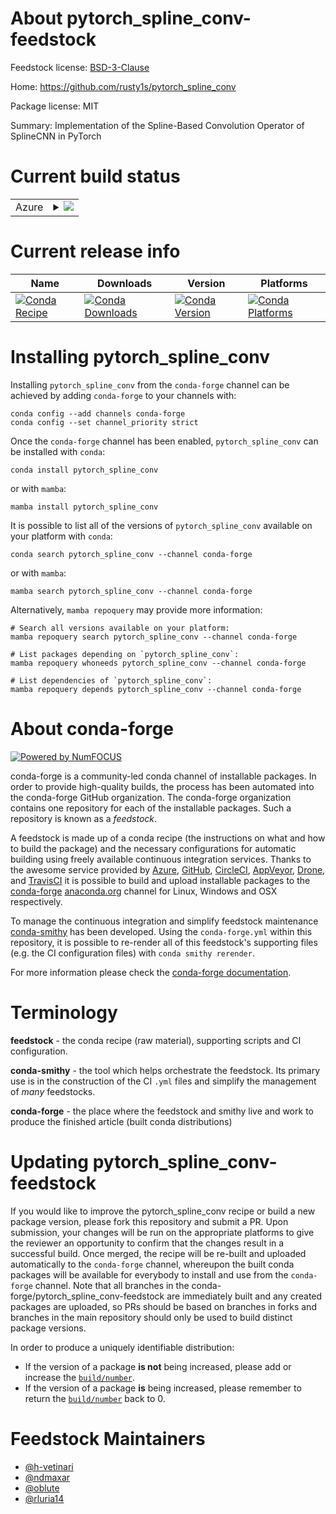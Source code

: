About pytorch_spline_conv-feedstock
===================================

Feedstock license: [BSD-3-Clause](https://github.com/conda-forge/pytorch_spline_conv-feedstock/blob/main/LICENSE.txt)

Home: https://github.com/rusty1s/pytorch_spline_conv

Package license: MIT

Summary: Implementation of the Spline-Based Convolution Operator of SplineCNN in PyTorch

Current build status
====================


<table>
    
  <tr>
    <td>Azure</td>
    <td>
      <details>
        <summary>
          <a href="https://dev.azure.com/conda-forge/feedstock-builds/_build/latest?definitionId=9913&branchName=main">
            <img src="https://dev.azure.com/conda-forge/feedstock-builds/_apis/build/status/pytorch_spline_conv-feedstock?branchName=main">
          </a>
        </summary>
        <table>
          <thead><tr><th>Variant</th><th>Status</th></tr></thead>
          <tbody><tr>
              <td>linux_64_c_compiler_version11cuda_compilernvcccuda_compiler_version11.8cxx_compiler_version11python3.10.____cpython</td>
              <td>
                <a href="https://dev.azure.com/conda-forge/feedstock-builds/_build/latest?definitionId=9913&branchName=main">
                  <img src="https://dev.azure.com/conda-forge/feedstock-builds/_apis/build/status/pytorch_spline_conv-feedstock?branchName=main&jobName=linux&configuration=linux%20linux_64_c_compiler_version11cuda_compilernvcccuda_compiler_version11.8cxx_compiler_version11python3.10.____cpython" alt="variant">
                </a>
              </td>
            </tr><tr>
              <td>linux_64_c_compiler_version11cuda_compilernvcccuda_compiler_version11.8cxx_compiler_version11python3.11.____cpython</td>
              <td>
                <a href="https://dev.azure.com/conda-forge/feedstock-builds/_build/latest?definitionId=9913&branchName=main">
                  <img src="https://dev.azure.com/conda-forge/feedstock-builds/_apis/build/status/pytorch_spline_conv-feedstock?branchName=main&jobName=linux&configuration=linux%20linux_64_c_compiler_version11cuda_compilernvcccuda_compiler_version11.8cxx_compiler_version11python3.11.____cpython" alt="variant">
                </a>
              </td>
            </tr><tr>
              <td>linux_64_c_compiler_version11cuda_compilernvcccuda_compiler_version11.8cxx_compiler_version11python3.12.____cpython</td>
              <td>
                <a href="https://dev.azure.com/conda-forge/feedstock-builds/_build/latest?definitionId=9913&branchName=main">
                  <img src="https://dev.azure.com/conda-forge/feedstock-builds/_apis/build/status/pytorch_spline_conv-feedstock?branchName=main&jobName=linux&configuration=linux%20linux_64_c_compiler_version11cuda_compilernvcccuda_compiler_version11.8cxx_compiler_version11python3.12.____cpython" alt="variant">
                </a>
              </td>
            </tr><tr>
              <td>linux_64_c_compiler_version11cuda_compilernvcccuda_compiler_version11.8cxx_compiler_version11python3.8.____cpython</td>
              <td>
                <a href="https://dev.azure.com/conda-forge/feedstock-builds/_build/latest?definitionId=9913&branchName=main">
                  <img src="https://dev.azure.com/conda-forge/feedstock-builds/_apis/build/status/pytorch_spline_conv-feedstock?branchName=main&jobName=linux&configuration=linux%20linux_64_c_compiler_version11cuda_compilernvcccuda_compiler_version11.8cxx_compiler_version11python3.8.____cpython" alt="variant">
                </a>
              </td>
            </tr><tr>
              <td>linux_64_c_compiler_version11cuda_compilernvcccuda_compiler_version11.8cxx_compiler_version11python3.9.____cpython</td>
              <td>
                <a href="https://dev.azure.com/conda-forge/feedstock-builds/_build/latest?definitionId=9913&branchName=main">
                  <img src="https://dev.azure.com/conda-forge/feedstock-builds/_apis/build/status/pytorch_spline_conv-feedstock?branchName=main&jobName=linux&configuration=linux%20linux_64_c_compiler_version11cuda_compilernvcccuda_compiler_version11.8cxx_compiler_version11python3.9.____cpython" alt="variant">
                </a>
              </td>
            </tr><tr>
              <td>linux_64_c_compiler_version12cuda_compilercuda-nvcccuda_compiler_version12.0cxx_compiler_version12python3.10.____cpython</td>
              <td>
                <a href="https://dev.azure.com/conda-forge/feedstock-builds/_build/latest?definitionId=9913&branchName=main">
                  <img src="https://dev.azure.com/conda-forge/feedstock-builds/_apis/build/status/pytorch_spline_conv-feedstock?branchName=main&jobName=linux&configuration=linux%20linux_64_c_compiler_version12cuda_compilercuda-nvcccuda_compiler_version12.0cxx_compiler_version12python3.10.____cpython" alt="variant">
                </a>
              </td>
            </tr><tr>
              <td>linux_64_c_compiler_version12cuda_compilercuda-nvcccuda_compiler_version12.0cxx_compiler_version12python3.11.____cpython</td>
              <td>
                <a href="https://dev.azure.com/conda-forge/feedstock-builds/_build/latest?definitionId=9913&branchName=main">
                  <img src="https://dev.azure.com/conda-forge/feedstock-builds/_apis/build/status/pytorch_spline_conv-feedstock?branchName=main&jobName=linux&configuration=linux%20linux_64_c_compiler_version12cuda_compilercuda-nvcccuda_compiler_version12.0cxx_compiler_version12python3.11.____cpython" alt="variant">
                </a>
              </td>
            </tr><tr>
              <td>linux_64_c_compiler_version12cuda_compilercuda-nvcccuda_compiler_version12.0cxx_compiler_version12python3.12.____cpython</td>
              <td>
                <a href="https://dev.azure.com/conda-forge/feedstock-builds/_build/latest?definitionId=9913&branchName=main">
                  <img src="https://dev.azure.com/conda-forge/feedstock-builds/_apis/build/status/pytorch_spline_conv-feedstock?branchName=main&jobName=linux&configuration=linux%20linux_64_c_compiler_version12cuda_compilercuda-nvcccuda_compiler_version12.0cxx_compiler_version12python3.12.____cpython" alt="variant">
                </a>
              </td>
            </tr><tr>
              <td>linux_64_c_compiler_version12cuda_compilercuda-nvcccuda_compiler_version12.0cxx_compiler_version12python3.8.____cpython</td>
              <td>
                <a href="https://dev.azure.com/conda-forge/feedstock-builds/_build/latest?definitionId=9913&branchName=main">
                  <img src="https://dev.azure.com/conda-forge/feedstock-builds/_apis/build/status/pytorch_spline_conv-feedstock?branchName=main&jobName=linux&configuration=linux%20linux_64_c_compiler_version12cuda_compilercuda-nvcccuda_compiler_version12.0cxx_compiler_version12python3.8.____cpython" alt="variant">
                </a>
              </td>
            </tr><tr>
              <td>linux_64_c_compiler_version12cuda_compilercuda-nvcccuda_compiler_version12.0cxx_compiler_version12python3.9.____cpython</td>
              <td>
                <a href="https://dev.azure.com/conda-forge/feedstock-builds/_build/latest?definitionId=9913&branchName=main">
                  <img src="https://dev.azure.com/conda-forge/feedstock-builds/_apis/build/status/pytorch_spline_conv-feedstock?branchName=main&jobName=linux&configuration=linux%20linux_64_c_compiler_version12cuda_compilercuda-nvcccuda_compiler_version12.0cxx_compiler_version12python3.9.____cpython" alt="variant">
                </a>
              </td>
            </tr><tr>
              <td>linux_64_c_compiler_version13cuda_compilerNonecuda_compiler_versionNonecxx_compiler_version13python3.10.____cpython</td>
              <td>
                <a href="https://dev.azure.com/conda-forge/feedstock-builds/_build/latest?definitionId=9913&branchName=main">
                  <img src="https://dev.azure.com/conda-forge/feedstock-builds/_apis/build/status/pytorch_spline_conv-feedstock?branchName=main&jobName=linux&configuration=linux%20linux_64_c_compiler_version13cuda_compilerNonecuda_compiler_versionNonecxx_compiler_version13python3.10.____cpython" alt="variant">
                </a>
              </td>
            </tr><tr>
              <td>linux_64_c_compiler_version13cuda_compilerNonecuda_compiler_versionNonecxx_compiler_version13python3.11.____cpython</td>
              <td>
                <a href="https://dev.azure.com/conda-forge/feedstock-builds/_build/latest?definitionId=9913&branchName=main">
                  <img src="https://dev.azure.com/conda-forge/feedstock-builds/_apis/build/status/pytorch_spline_conv-feedstock?branchName=main&jobName=linux&configuration=linux%20linux_64_c_compiler_version13cuda_compilerNonecuda_compiler_versionNonecxx_compiler_version13python3.11.____cpython" alt="variant">
                </a>
              </td>
            </tr><tr>
              <td>linux_64_c_compiler_version13cuda_compilerNonecuda_compiler_versionNonecxx_compiler_version13python3.12.____cpython</td>
              <td>
                <a href="https://dev.azure.com/conda-forge/feedstock-builds/_build/latest?definitionId=9913&branchName=main">
                  <img src="https://dev.azure.com/conda-forge/feedstock-builds/_apis/build/status/pytorch_spline_conv-feedstock?branchName=main&jobName=linux&configuration=linux%20linux_64_c_compiler_version13cuda_compilerNonecuda_compiler_versionNonecxx_compiler_version13python3.12.____cpython" alt="variant">
                </a>
              </td>
            </tr><tr>
              <td>linux_64_c_compiler_version13cuda_compilerNonecuda_compiler_versionNonecxx_compiler_version13python3.8.____cpython</td>
              <td>
                <a href="https://dev.azure.com/conda-forge/feedstock-builds/_build/latest?definitionId=9913&branchName=main">
                  <img src="https://dev.azure.com/conda-forge/feedstock-builds/_apis/build/status/pytorch_spline_conv-feedstock?branchName=main&jobName=linux&configuration=linux%20linux_64_c_compiler_version13cuda_compilerNonecuda_compiler_versionNonecxx_compiler_version13python3.8.____cpython" alt="variant">
                </a>
              </td>
            </tr><tr>
              <td>linux_64_c_compiler_version13cuda_compilerNonecuda_compiler_versionNonecxx_compiler_version13python3.9.____cpython</td>
              <td>
                <a href="https://dev.azure.com/conda-forge/feedstock-builds/_build/latest?definitionId=9913&branchName=main">
                  <img src="https://dev.azure.com/conda-forge/feedstock-builds/_apis/build/status/pytorch_spline_conv-feedstock?branchName=main&jobName=linux&configuration=linux%20linux_64_c_compiler_version13cuda_compilerNonecuda_compiler_versionNonecxx_compiler_version13python3.9.____cpython" alt="variant">
                </a>
              </td>
            </tr><tr>
              <td>osx_64_python3.10.____cpython</td>
              <td>
                <a href="https://dev.azure.com/conda-forge/feedstock-builds/_build/latest?definitionId=9913&branchName=main">
                  <img src="https://dev.azure.com/conda-forge/feedstock-builds/_apis/build/status/pytorch_spline_conv-feedstock?branchName=main&jobName=osx&configuration=osx%20osx_64_python3.10.____cpython" alt="variant">
                </a>
              </td>
            </tr><tr>
              <td>osx_64_python3.11.____cpython</td>
              <td>
                <a href="https://dev.azure.com/conda-forge/feedstock-builds/_build/latest?definitionId=9913&branchName=main">
                  <img src="https://dev.azure.com/conda-forge/feedstock-builds/_apis/build/status/pytorch_spline_conv-feedstock?branchName=main&jobName=osx&configuration=osx%20osx_64_python3.11.____cpython" alt="variant">
                </a>
              </td>
            </tr><tr>
              <td>osx_64_python3.12.____cpython</td>
              <td>
                <a href="https://dev.azure.com/conda-forge/feedstock-builds/_build/latest?definitionId=9913&branchName=main">
                  <img src="https://dev.azure.com/conda-forge/feedstock-builds/_apis/build/status/pytorch_spline_conv-feedstock?branchName=main&jobName=osx&configuration=osx%20osx_64_python3.12.____cpython" alt="variant">
                </a>
              </td>
            </tr><tr>
              <td>osx_64_python3.8.____cpython</td>
              <td>
                <a href="https://dev.azure.com/conda-forge/feedstock-builds/_build/latest?definitionId=9913&branchName=main">
                  <img src="https://dev.azure.com/conda-forge/feedstock-builds/_apis/build/status/pytorch_spline_conv-feedstock?branchName=main&jobName=osx&configuration=osx%20osx_64_python3.8.____cpython" alt="variant">
                </a>
              </td>
            </tr><tr>
              <td>osx_64_python3.9.____cpython</td>
              <td>
                <a href="https://dev.azure.com/conda-forge/feedstock-builds/_build/latest?definitionId=9913&branchName=main">
                  <img src="https://dev.azure.com/conda-forge/feedstock-builds/_apis/build/status/pytorch_spline_conv-feedstock?branchName=main&jobName=osx&configuration=osx%20osx_64_python3.9.____cpython" alt="variant">
                </a>
              </td>
            </tr><tr>
              <td>osx_arm64_python3.10.____cpython</td>
              <td>
                <a href="https://dev.azure.com/conda-forge/feedstock-builds/_build/latest?definitionId=9913&branchName=main">
                  <img src="https://dev.azure.com/conda-forge/feedstock-builds/_apis/build/status/pytorch_spline_conv-feedstock?branchName=main&jobName=osx&configuration=osx%20osx_arm64_python3.10.____cpython" alt="variant">
                </a>
              </td>
            </tr><tr>
              <td>osx_arm64_python3.11.____cpython</td>
              <td>
                <a href="https://dev.azure.com/conda-forge/feedstock-builds/_build/latest?definitionId=9913&branchName=main">
                  <img src="https://dev.azure.com/conda-forge/feedstock-builds/_apis/build/status/pytorch_spline_conv-feedstock?branchName=main&jobName=osx&configuration=osx%20osx_arm64_python3.11.____cpython" alt="variant">
                </a>
              </td>
            </tr><tr>
              <td>osx_arm64_python3.12.____cpython</td>
              <td>
                <a href="https://dev.azure.com/conda-forge/feedstock-builds/_build/latest?definitionId=9913&branchName=main">
                  <img src="https://dev.azure.com/conda-forge/feedstock-builds/_apis/build/status/pytorch_spline_conv-feedstock?branchName=main&jobName=osx&configuration=osx%20osx_arm64_python3.12.____cpython" alt="variant">
                </a>
              </td>
            </tr><tr>
              <td>osx_arm64_python3.8.____cpython</td>
              <td>
                <a href="https://dev.azure.com/conda-forge/feedstock-builds/_build/latest?definitionId=9913&branchName=main">
                  <img src="https://dev.azure.com/conda-forge/feedstock-builds/_apis/build/status/pytorch_spline_conv-feedstock?branchName=main&jobName=osx&configuration=osx%20osx_arm64_python3.8.____cpython" alt="variant">
                </a>
              </td>
            </tr><tr>
              <td>osx_arm64_python3.9.____cpython</td>
              <td>
                <a href="https://dev.azure.com/conda-forge/feedstock-builds/_build/latest?definitionId=9913&branchName=main">
                  <img src="https://dev.azure.com/conda-forge/feedstock-builds/_apis/build/status/pytorch_spline_conv-feedstock?branchName=main&jobName=osx&configuration=osx%20osx_arm64_python3.9.____cpython" alt="variant">
                </a>
              </td>
            </tr>
          </tbody>
        </table>
      </details>
    </td>
  </tr>
</table>

Current release info
====================

| Name | Downloads | Version | Platforms |
| --- | --- | --- | --- |
| [![Conda Recipe](https://img.shields.io/badge/recipe-pytorch_spline_conv-green.svg)](https://anaconda.org/conda-forge/pytorch_spline_conv) | [![Conda Downloads](https://img.shields.io/conda/dn/conda-forge/pytorch_spline_conv.svg)](https://anaconda.org/conda-forge/pytorch_spline_conv) | [![Conda Version](https://img.shields.io/conda/vn/conda-forge/pytorch_spline_conv.svg)](https://anaconda.org/conda-forge/pytorch_spline_conv) | [![Conda Platforms](https://img.shields.io/conda/pn/conda-forge/pytorch_spline_conv.svg)](https://anaconda.org/conda-forge/pytorch_spline_conv) |

Installing pytorch_spline_conv
==============================

Installing `pytorch_spline_conv` from the `conda-forge` channel can be achieved by adding `conda-forge` to your channels with:

```
conda config --add channels conda-forge
conda config --set channel_priority strict
```

Once the `conda-forge` channel has been enabled, `pytorch_spline_conv` can be installed with `conda`:

```
conda install pytorch_spline_conv
```

or with `mamba`:

```
mamba install pytorch_spline_conv
```

It is possible to list all of the versions of `pytorch_spline_conv` available on your platform with `conda`:

```
conda search pytorch_spline_conv --channel conda-forge
```

or with `mamba`:

```
mamba search pytorch_spline_conv --channel conda-forge
```

Alternatively, `mamba repoquery` may provide more information:

```
# Search all versions available on your platform:
mamba repoquery search pytorch_spline_conv --channel conda-forge

# List packages depending on `pytorch_spline_conv`:
mamba repoquery whoneeds pytorch_spline_conv --channel conda-forge

# List dependencies of `pytorch_spline_conv`:
mamba repoquery depends pytorch_spline_conv --channel conda-forge
```


About conda-forge
=================

[![Powered by
NumFOCUS](https://img.shields.io/badge/powered%20by-NumFOCUS-orange.svg?style=flat&colorA=E1523D&colorB=007D8A)](https://numfocus.org)

conda-forge is a community-led conda channel of installable packages.
In order to provide high-quality builds, the process has been automated into the
conda-forge GitHub organization. The conda-forge organization contains one repository
for each of the installable packages. Such a repository is known as a *feedstock*.

A feedstock is made up of a conda recipe (the instructions on what and how to build
the package) and the necessary configurations for automatic building using freely
available continuous integration services. Thanks to the awesome service provided by
[Azure](https://azure.microsoft.com/en-us/services/devops/), [GitHub](https://github.com/),
[CircleCI](https://circleci.com/), [AppVeyor](https://www.appveyor.com/),
[Drone](https://cloud.drone.io/welcome), and [TravisCI](https://travis-ci.com/)
it is possible to build and upload installable packages to the
[conda-forge](https://anaconda.org/conda-forge) [anaconda.org](https://anaconda.org/)
channel for Linux, Windows and OSX respectively.

To manage the continuous integration and simplify feedstock maintenance
[conda-smithy](https://github.com/conda-forge/conda-smithy) has been developed.
Using the ``conda-forge.yml`` within this repository, it is possible to re-render all of
this feedstock's supporting files (e.g. the CI configuration files) with ``conda smithy rerender``.

For more information please check the [conda-forge documentation](https://conda-forge.org/docs/).

Terminology
===========

**feedstock** - the conda recipe (raw material), supporting scripts and CI configuration.

**conda-smithy** - the tool which helps orchestrate the feedstock.
                   Its primary use is in the construction of the CI ``.yml`` files
                   and simplify the management of *many* feedstocks.

**conda-forge** - the place where the feedstock and smithy live and work to
                  produce the finished article (built conda distributions)


Updating pytorch_spline_conv-feedstock
======================================

If you would like to improve the pytorch_spline_conv recipe or build a new
package version, please fork this repository and submit a PR. Upon submission,
your changes will be run on the appropriate platforms to give the reviewer an
opportunity to confirm that the changes result in a successful build. Once
merged, the recipe will be re-built and uploaded automatically to the
`conda-forge` channel, whereupon the built conda packages will be available for
everybody to install and use from the `conda-forge` channel.
Note that all branches in the conda-forge/pytorch_spline_conv-feedstock are
immediately built and any created packages are uploaded, so PRs should be based
on branches in forks and branches in the main repository should only be used to
build distinct package versions.

In order to produce a uniquely identifiable distribution:
 * If the version of a package **is not** being increased, please add or increase
   the [``build/number``](https://docs.conda.io/projects/conda-build/en/latest/resources/define-metadata.html#build-number-and-string).
 * If the version of a package **is** being increased, please remember to return
   the [``build/number``](https://docs.conda.io/projects/conda-build/en/latest/resources/define-metadata.html#build-number-and-string)
   back to 0.

Feedstock Maintainers
=====================

* [@h-vetinari](https://github.com/h-vetinari/)
* [@ndmaxar](https://github.com/ndmaxar/)
* [@oblute](https://github.com/oblute/)
* [@rluria14](https://github.com/rluria14/)

